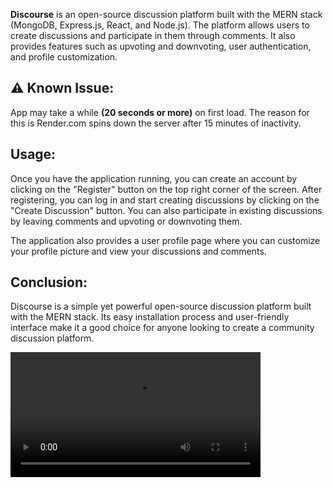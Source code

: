 **Discourse** is an open-source discussion platform built with the MERN stack (MongoDB, Express.js, React, and Node.js). The platform allows users to create discussions and participate in them through comments. It also provides features such as upvoting and downvoting, user authentication, and profile customization.

## :warning: Known Issue: 
App may take a while **(20 seconds or more)** on first load. The reason for this is Render.com spins down the server after 15 minutes of inactivity. 



## Usage:

Once you have the application running, you can create an account by clicking on the "Register" button on the top right corner of the screen. After registering, you can log in and start creating discussions by clicking on the "Create Discussion" button. You can also participate in existing discussions by leaving comments and upvoting or downvoting them.

The application also provides a user profile page where you can customize your profile picture and view your discussions and comments.

## Conclusion:

Discourse is a simple yet powerful open-source discussion platform built with the MERN stack. Its easy installation process and user-friendly interface make it a good choice for anyone looking to create a community discussion platform.


<video width="400" controls src="https://github.com/jatinkumar-me/Discourse/assets/85551434/648f6869-6a6e-49ea-bfcd-155f10cad91b" />
